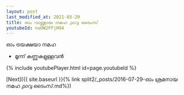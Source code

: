 ```yaml
---
layout: post
last_modified_at: 2021-03-29
title: ഓം വാട്സളായ നമഹ ൧൦൮ ടൈംസ്
youtubeId: nuOW2FFjH94
---
```

 
 
 ഓം ട്രയക്ഷയാ നമഹ 
 
 -  മൂന്ന് കണ്ണുകളുള്ളവൻ 
 
  
 
  
 
 
 
 
 
 


{% include youtubePlayer.html id=page.youtubeId %}
 
[Next]({{ site.baseurl }}{% link  split2/_posts/2016-07-29-ഓം ശ്രമനായ നമഹ ൧൦൮ ടൈംസ്.md%})
 
